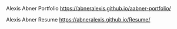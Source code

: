 Alexis Abner Portfolio
https://abneralexis.github.io/aabner-portfolio/

Alexis Abner Resume
https://abneralexis.github.io/Resume/